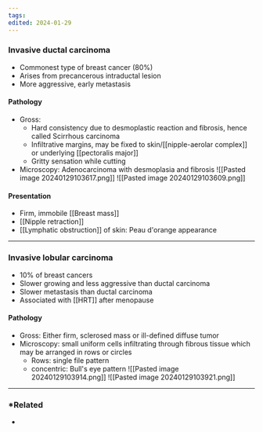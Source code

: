 ```yaml
---
tags: 
edited: 2024-01-29
---
```

### Invasive ductal carcinoma
- Commonest type of breast cancer (80%)
- Arises from precancerous intraductal lesion
- More aggressive, early metastasis 

#### Pathology
- Gross: 
	- Hard consistency due to desmoplastic reaction and fibrosis, hence called Scirrhous carcinoma
	- Infiltrative margins, may be fixed to skin/[[nipple-aerolar complex]] or underlying [[pectoralis major]] 
	- Gritty sensation while cutting
- Microscopy: Adenocarcinoma with desmoplasia and fibrosis
![[Pasted image 20240129103617.png]]
![[Pasted image 20240129103609.png]]
#### Presentation
- Firm, immobile [[Breast mass]]
- [[Nipple retraction]] 
- [[Lymphatic obstruction]] of skin: Peau d'orange appearance 
---
### Invasive lobular carcinoma
- 10% of breast cancers
- Slower growing and less aggressive than ductal carcinoma
- Slower metastasis than ductal carcinoma 
- Associated with [[HRT]] after menopause 

#### Pathology
- Gross: Either firm, sclerosed mass or ill-defined diffuse tumor
- Microscopy: small uniform cells infiltrating through fibrous tissue which may be arranged in rows or circles
	- Rows: single file pattern
	- concentric: Bull's eye pattern
![[Pasted image 20240129103914.png]]
![[Pasted image 20240129103921.png]]



---
### *Related
- 